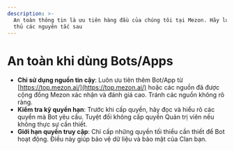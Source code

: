 ```yaml
---
description: >-
  An toàn thông tin là ưu tiên hàng đầu của chúng tôi tại Mezon. Hãy luôn tuân
  thủ các nguyên tắc sau
---
```


# An toàn khi dùng Bots/Apps

* **Chỉ sử dụng nguồn tin cậy**: Luôn ưu tiên thêm Bot/App từ [https://top.mezon.ai/](https://top.mezon.ai/) hoặc các nguồn đã được cộng đồng Mezon xác nhận và đánh giá cao. Tránh các nguồn không rõ ràng.
* **Kiểm tra kỹ quyền hạn**: Trước khi cấp quyền, hãy đọc và hiểu rõ các quyền mà Bot yêu cầu. Tuyệt đối không cấp quyền Quản trị viên nếu không thực sự cần thiết.
* **Giới hạn quyền truy cập**: Chỉ cấp những quyền tối thiểu cần thiết để Bot hoạt động. Điều này giúp bảo vệ dữ liệu và bảo mật của Clan bạn.
